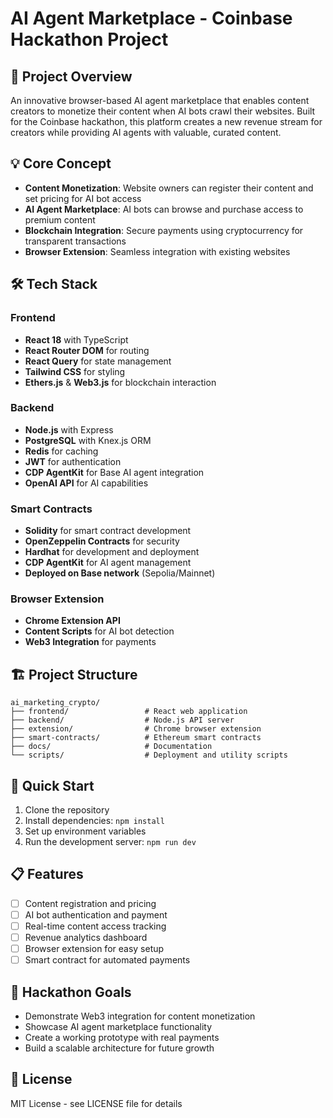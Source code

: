 # AI Agent Marketplace - Coinbase Hackathon Project

## 🚀 Project Overview

An innovative browser-based AI agent marketplace that enables content creators to monetize their content when AI bots crawl their websites. Built for the Coinbase hackathon, this platform creates a new revenue stream for creators while providing AI agents with valuable, curated content.

## 💡 Core Concept

- **Content Monetization**: Website owners can register their content and set pricing for AI bot access
- **AI Agent Marketplace**: AI bots can browse and purchase access to premium content
- **Blockchain Integration**: Secure payments using cryptocurrency for transparent transactions
- **Browser Extension**: Seamless integration with existing websites

## 🛠 Tech Stack

### Frontend
- **React 18** with TypeScript
- **React Router DOM** for routing
- **React Query** for state management
- **Tailwind CSS** for styling
- **Ethers.js** & **Web3.js** for blockchain interaction

### Backend
- **Node.js** with Express
- **PostgreSQL** with Knex.js ORM
- **Redis** for caching
- **JWT** for authentication
- **CDP AgentKit** for Base AI agent integration
- **OpenAI API** for AI capabilities

### Smart Contracts
- **Solidity** for smart contract development
- **OpenZeppelin Contracts** for security
- **Hardhat** for development and deployment
- **CDP AgentKit** for AI agent management
- **Deployed on Base network** (Sepolia/Mainnet)

### Browser Extension
- **Chrome Extension API**
- **Content Scripts** for AI bot detection
- **Web3 Integration** for payments

## 🏗 Project Structure

```
ai_marketing_crypto/
├── frontend/                 # React web application
├── backend/                  # Node.js API server
├── extension/                # Chrome browser extension
├── smart-contracts/          # Ethereum smart contracts
├── docs/                     # Documentation
└── scripts/                  # Deployment and utility scripts
```

## 🚀 Quick Start

1. Clone the repository
2. Install dependencies: `npm install`
3. Set up environment variables
4. Run the development server: `npm run dev`

## 📋 Features

- [ ] Content registration and pricing
- [ ] AI bot authentication and payment
- [ ] Real-time content access tracking
- [ ] Revenue analytics dashboard
- [ ] Browser extension for easy setup
- [ ] Smart contract for automated payments

## 🎯 Hackathon Goals

- Demonstrate Web3 integration for content monetization
- Showcase AI agent marketplace functionality
- Create a working prototype with real payments
- Build a scalable architecture for future growth

## 📄 License

MIT License - see LICENSE file for details
